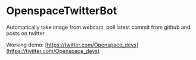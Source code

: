# OpenspaceTwitterBot
Automatically take image from webcam, poll latest commit from github and posts on twitter

Working demo: [https://twitter.com/Openspace_devs](https://twitter.com/Openspace_devs)
